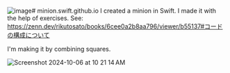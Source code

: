 ![image](https://github.com/user-attachments/assets/7b36bb5a-40f8-4620-bb87-7351be5c0569)# minion.swift.github.io
I created a minion in Swift.
I made it with the help of exercises.
See: https://zenn.dev/rikutosato/books/6cee0a2b8aa796/viewer/b55137#コードの構成について

I'm making it by combining squares.

![Screenshot 2024-10-06 at 10 21 14 AM](https://github.com/user-attachments/assets/f2162a5f-494a-4f0d-929a-a931708977d0)
